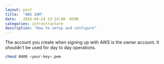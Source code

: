 ```yaml
---
layout: post
title:  "AWS IAM"
date:   2016-04-24 13:14:00 -0500
categories: infrastructure
description: "How to setup and configure"
---
```



The account you create when signing up with AWS is the owner account. 
It shouldn't be used for day to day operations.

```bash
chmod 0400 <your-key>.pem
```
